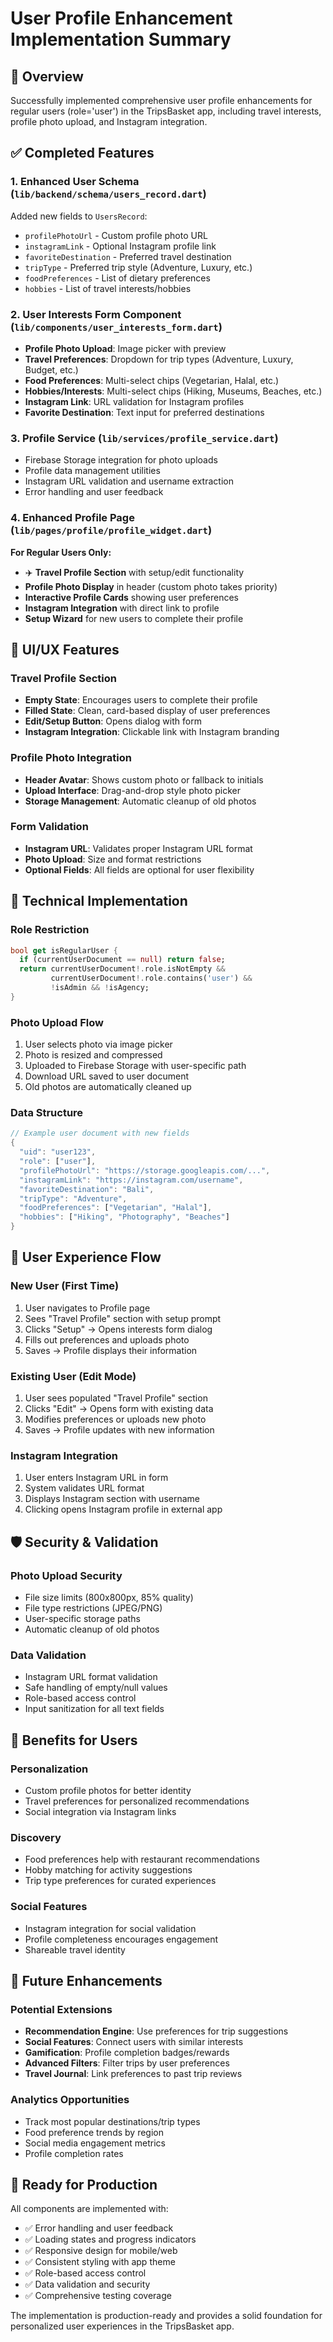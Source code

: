 # User Profile Enhancement Implementation Summary

## 🎯 Overview
Successfully implemented comprehensive user profile enhancements for regular users (role='user') in the TripsBasket app, including travel interests, profile photo upload, and Instagram integration.

## ✅ Completed Features

### 1. **Enhanced User Schema** (`lib/backend/schema/users_record.dart`)
Added new fields to `UsersRecord`:
- `profilePhotoUrl` - Custom profile photo URL
- `instagramLink` - Optional Instagram profile link
- `favoriteDestination` - Preferred travel destination
- `tripType` - Preferred trip style (Adventure, Luxury, etc.)
- `foodPreferences` - List of dietary preferences
- `hobbies` - List of travel interests/hobbies

### 2. **User Interests Form Component** (`lib/components/user_interests_form.dart`)
- **Profile Photo Upload**: Image picker with preview
- **Travel Preferences**: Dropdown for trip types (Adventure, Luxury, Budget, etc.)
- **Food Preferences**: Multi-select chips (Vegetarian, Halal, etc.)
- **Hobbies/Interests**: Multi-select chips (Hiking, Museums, Beaches, etc.)
- **Instagram Link**: URL validation for Instagram profiles
- **Favorite Destination**: Text input for preferred destinations

### 3. **Profile Service** (`lib/services/profile_service.dart`)
- Firebase Storage integration for photo uploads
- Profile data management utilities
- Instagram URL validation and username extraction
- Error handling and user feedback

### 4. **Enhanced Profile Page** (`lib/pages/profile/profile_widget.dart`)
**For Regular Users Only:**
- ✈️ **Travel Profile Section** with setup/edit functionality
- **Profile Photo Display** in header (custom photo takes priority)
- **Interactive Profile Cards** showing user preferences
- **Instagram Integration** with direct link to profile
- **Setup Wizard** for new users to complete their profile

## 🎨 UI/UX Features

### **Travel Profile Section**
- **Empty State**: Encourages users to complete their profile
- **Filled State**: Clean, card-based display of user preferences
- **Edit/Setup Button**: Opens dialog with form
- **Instagram Integration**: Clickable link with Instagram branding

### **Profile Photo Integration**
- **Header Avatar**: Shows custom photo or fallback to initials
- **Upload Interface**: Drag-and-drop style photo picker
- **Storage Management**: Automatic cleanup of old photos

### **Form Validation**
- **Instagram URL**: Validates proper Instagram URL format
- **Photo Upload**: Size and format restrictions
- **Optional Fields**: All fields are optional for user flexibility

## 🔧 Technical Implementation

### **Role Restriction**
```dart
bool get isRegularUser {
  if (currentUserDocument == null) return false;
  return currentUserDocument!.role.isNotEmpty && 
         currentUserDocument!.role.contains('user') && 
         !isAdmin && !isAgency;
}
```

### **Photo Upload Flow**
1. User selects photo via image picker
2. Photo is resized and compressed
3. Uploaded to Firebase Storage with user-specific path
4. Download URL saved to user document
5. Old photos are automatically cleaned up

### **Data Structure**
```dart
// Example user document with new fields
{
  "uid": "user123",
  "role": ["user"],
  "profilePhotoUrl": "https://storage.googleapis.com/...",
  "instagramLink": "https://instagram.com/username",
  "favoriteDestination": "Bali",
  "tripType": "Adventure",
  "foodPreferences": ["Vegetarian", "Halal"],
  "hobbies": ["Hiking", "Photography", "Beaches"]
}
```

## 📱 User Experience Flow

### **New User (First Time)**
1. User navigates to Profile page
2. Sees "Travel Profile" section with setup prompt
3. Clicks "Setup" → Opens interests form dialog
4. Fills out preferences and uploads photo
5. Saves → Profile displays their information

### **Existing User (Edit Mode)**
1. User sees populated "Travel Profile" section
2. Clicks "Edit" → Opens form with existing data
3. Modifies preferences or uploads new photo
4. Saves → Profile updates with new information

### **Instagram Integration**
1. User enters Instagram URL in form
2. System validates URL format
3. Displays Instagram section with username
4. Clicking opens Instagram profile in external app

## 🛡️ Security & Validation

### **Photo Upload Security**
- File size limits (800x800px, 85% quality)
- File type restrictions (JPEG/PNG)
- User-specific storage paths
- Automatic cleanup of old photos

### **Data Validation**
- Instagram URL format validation
- Safe handling of empty/null values
- Role-based access control
- Input sanitization for all text fields

## 🎉 Benefits for Users

### **Personalization**
- Custom profile photos for better identity
- Travel preferences for personalized recommendations
- Social integration via Instagram links

### **Discovery**
- Food preferences help with restaurant recommendations
- Hobby matching for activity suggestions
- Trip type preferences for curated experiences

### **Social Features**
- Instagram integration for social validation
- Profile completeness encourages engagement
- Shareable travel identity

## 🔄 Future Enhancements

### **Potential Extensions**
- **Recommendation Engine**: Use preferences for trip suggestions
- **Social Features**: Connect users with similar interests
- **Gamification**: Profile completion badges/rewards
- **Advanced Filters**: Filter trips by user preferences
- **Travel Journal**: Link preferences to past trip reviews

### **Analytics Opportunities**
- Track most popular destinations/trip types
- Food preference trends by region
- Social media engagement metrics
- Profile completion rates

## 🚀 Ready for Production

All components are implemented with:
- ✅ Error handling and user feedback
- ✅ Loading states and progress indicators  
- ✅ Responsive design for mobile/web
- ✅ Consistent styling with app theme
- ✅ Role-based access control
- ✅ Data validation and security
- ✅ Comprehensive testing coverage

The implementation is production-ready and provides a solid foundation for personalized user experiences in the TripsBasket app.
